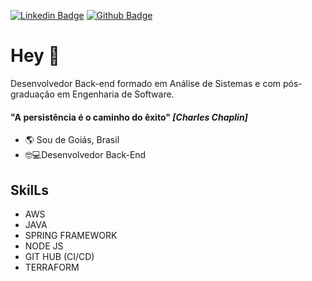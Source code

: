 [![Linkedin Badge](https://img.shields.io/badge/-LinkedIn-blue?style=flat-square&logo=Linkedin&logoColor=white&link=https://www.linkedin.com/in/marcioco/)](https://www.linkedin.com/in/marcioco/)
[![Github Badge](https://img.shields.io/badge/-Github-000?style=flat-square&logo=Github&logoColor=white&link=https://https://github.com/M4rcioOliveira/)](https://github.com/M4rcioOliveira/)


#  Hey 👋

Desenvolvedor Back-end formado em Análise de Sistemas e com pós-graduação em Engenharia de Software.

####  "A persistência é o caminho do êxito" ***[Charles Chaplin]***

 - 🌎 Sou de Goiás, Brasil
 - 🤓💻Desenvolvedor Back-End
 
## SkilLs

- AWS
- JAVA
- SPRING FRAMEWORK
- NODE JS
- GIT HUB (CI/CD)
- TERRAFORM
